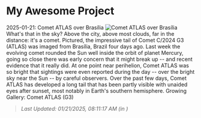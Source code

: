 # My Awesome Project

<!-- APOD Start -->
2025-01-21: Comet ATLAS over Brasília
![Comet ATLAS over Brasília](https://apod.nasa.gov/apod/image/2501/CometATLAS_Danin_1080.jpg)
What's that in the sky? Above the city, above most clouds, far in the distance: it's a comet. Pictured, the impressive tail of Comet C/2024 G3 (ATLAS) was imaged from Brasília, Brazil four days ago. Last week the evolving  comet rounded the Sun well inside the orbit of planet Mercury, going so close there was early concern that it might break up -- and recent evidence that it really did.  At one point near perihelion, Comet ATLAS was so bright that sightings were even reported during the day -- over the bright sky near the Sun -- by careful observers.  Over the past few days, Comet ATLAS has developed a long tail that has been partly visible with unaided eyes after sunset, most notably in Earth's southern hemisphere.    Growing Gallery: Comet ATLAS (G3)
> _Last Updated: 01/21/2025, 08:11:17 AM (in )_
<!-- APOD End -->
